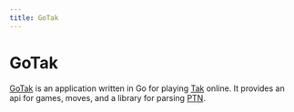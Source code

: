 ```yaml
---
title: GoTak
---
```


# GoTak

[GoTak](https://gotak.app/) is an application written in Go for playing [Tak](https://boardgamegeek.com/boardgame/197405/tak) online. It provides an api for games, moves, and a library for parsing [PTN](https://web.archive.org/web/20190508064910/https://www.reddit.com/r/Tak/wiki/portable_tak_notation).
